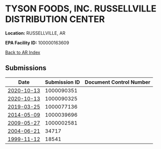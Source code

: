 # TYSON FOODS, INC. RUSSELLVILLE DISTRIBUTION CENTER

**Location:** RUSSELLVILLE, AR

**EPA Facility ID:** 100000163609

[Back to AR Index](../../index.md)

## Submissions

| Date | Submission ID | Document Control Number |
|------|--------------|-------------------------|
| [2020-10-13](submissions/1000090351.md) | 1000090351 |  |
| [2020-10-13](submissions/1000090325.md) | 1000090325 |  |
| [2019-03-25](submissions/1000077136.md) | 1000077136 |  |
| [2014-05-09](submissions/1000039696.md) | 1000039696 |  |
| [2009-05-27](submissions/1000002581.md) | 1000002581 |  |
| [2004-06-21](submissions/34717.md) | 34717 |  |
| [1999-11-12](submissions/18541.md) | 18541 |  |
